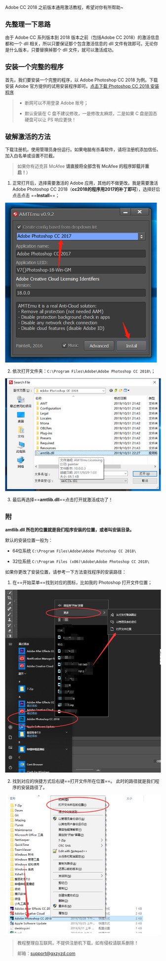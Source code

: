 Adobe CC 2018 之前版本通用激活教程，希望对你有所帮助~

## 先整理一下思路

由于 Adobe CC 系列版本到 2018 版本之前（包括Adobe CC 2018）的激活信息都和一个 dll 相关，所以只要保证那个包含激活信息的 dll 文件有效即可。无论你是什么版本，只要替换掉那个 dll 文件，就可以激活成功。

## 安装一个完整的程序
首先，我们要安装一个完整的程序，以 Adobe Photoshop CC 2018 为例。下载安装 Adobe 官方提供的试用安装程序即可。[点击下载 Photoshop CC 2018 安装程序](http://prdl-download.adobe.com/Photoshop/66A1D1E00DE44601B041A631261EC584/1507846032938/AdobePhotoshop19-mul_x64.zip)

> - 断网可以不用登录 Adobe 账号；
>
> - 默认安装在 C 盘不建议修改，一是修改太麻烦，二是如果 C 盘是固态硬盘可以让 PS 响应更快！

## 破解激活的方法
下载注册机，使用管理员身份运行。如果电脑有杀毒软件，请将注册机添加信任、加入白名单或设置不拦截。

> 如果你有迈克菲 McAfee **请直接将全部含有 McAfee 的程序卸载并重启！**）

1. 正常打开后，选择需要激活的 Adobe 应用，其他的不做更改。我是需要激活 Adobe Photoshop CC 2018（**cc2018的程序用2017的补丁即可**），选择好后点击点击 ==**Install**==；

![图片](./img/01.png)

2. 依次打开文件夹：`C:\Program Files\Adobe\Adobe Photoshop CC 2018\`；

![图片](./img/02.png)

3. 最后再选择==**amtlib.dll**==点击打开就激活成功了！

## 附
**amtlib.dll 所在的位置就是我们程序安装的位置，或者叫安装目录。**

默认的安装位置一般为：

- 64位系统  `C:\Program Files\Adobe\Adobe Photoshop CC 2018\`

- 32位系统  `C:\Program Files (x86)\Adobe\Adobe Photoshop CC 2018\`

如果你更改了安装位置，请参考一下方法查找程序的安装路径：

1. 在==开始菜单==找到对应的图标，比如我的 Photoshop 打开文件位置；

![图片](./img/03.png)

2. 找到对应的快捷方式后右键==打开文件所在位置==。 此时的路径就是我们程序的安装路径了。

![图片](./img/04.png)



> 教程整理自互联网，不提供注册机下载，如有侵权请联系删除！
>
> 邮箱：support@gxzyzd.com





